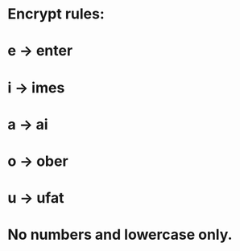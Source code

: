 # Encrypt rules:
# e -> enter
# i -> imes
# a -> ai
# o -> ober
# u -> ufat
# No numbers and lowercase only.
